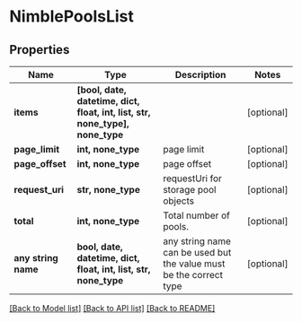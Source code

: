 # NimblePoolsList


## Properties
Name | Type | Description | Notes
------------ | ------------- | ------------- | -------------
**items** | **[bool, date, datetime, dict, float, int, list, str, none_type], none_type** |  | [optional] 
**page_limit** | **int, none_type** | page limit | [optional] 
**page_offset** | **int, none_type** | page offset | [optional] 
**request_uri** | **str, none_type** | requestUri for storage pool objects | [optional] 
**total** | **int, none_type** | Total number of pools. | [optional] 
**any string name** | **bool, date, datetime, dict, float, int, list, str, none_type** | any string name can be used but the value must be the correct type | [optional]

[[Back to Model list]](../README.md#documentation-for-models) [[Back to API list]](../README.md#documentation-for-api-endpoints) [[Back to README]](../README.md)


